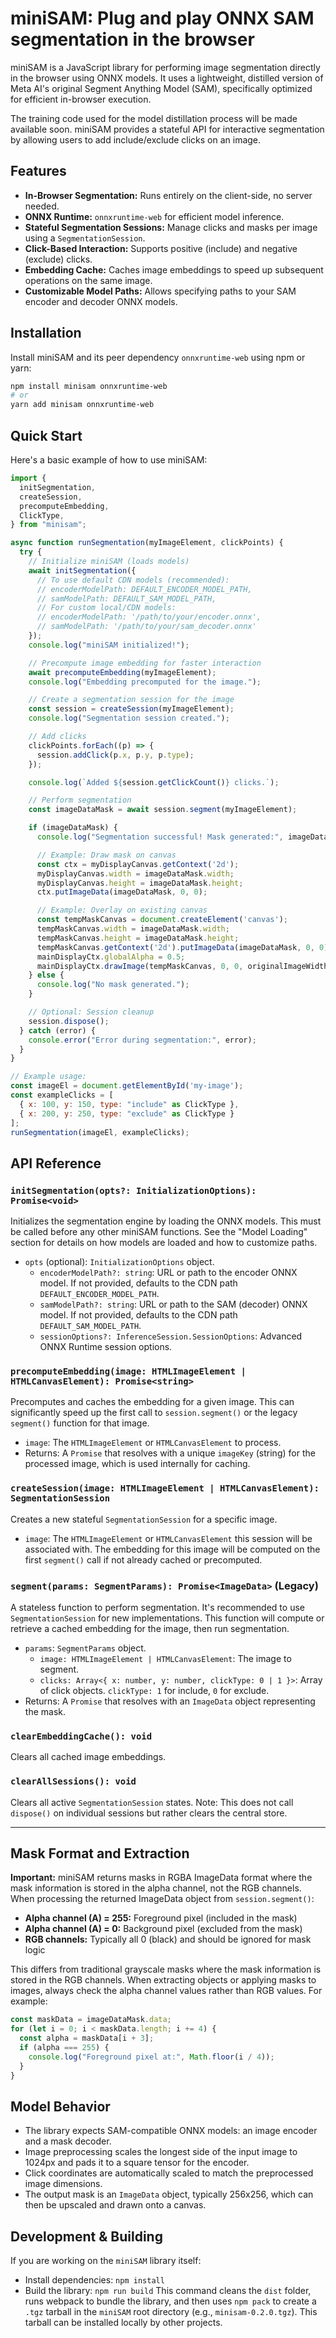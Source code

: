 # miniSAM: Plug and play ONNX SAM segmentation in the browser

miniSAM is a JavaScript library for performing image segmentation directly in the browser using ONNX models. It uses a lightweight, distilled version of Meta AI's original Segment Anything Model (SAM), specifically optimized for efficient in-browser execution.

The training code used for the model distillation process will be made available soon. miniSAM provides a stateful API for interactive segmentation by allowing users to add include/exclude clicks on an image.

## Features

- **In-Browser Segmentation:** Runs entirely on the client-side, no server needed.
- **ONNX Runtime:** `onnxruntime-web` for efficient model inference.
- **Stateful Segmentation Sessions:** Manage clicks and masks per image using a `SegmentationSession`.
- **Click-Based Interaction:** Supports positive (include) and negative (exclude) clicks.
- **Embedding Cache:** Caches image embeddings to speed up subsequent operations on the same image.
- **Customizable Model Paths:** Allows specifying paths to your SAM encoder and decoder ONNX models.

## Installation

Install miniSAM and its peer dependency `onnxruntime-web` using npm or yarn:

```bash
npm install minisam onnxruntime-web
# or
yarn add minisam onnxruntime-web
```

## Quick Start

Here's a basic example of how to use miniSAM:

```javascript
import {
  initSegmentation,
  createSession,
  precomputeEmbedding,
  ClickType,
} from "minisam";

async function runSegmentation(myImageElement, clickPoints) {
  try {
    // Initialize miniSAM (loads models)
    await initSegmentation({
      // To use default CDN models (recommended):
      // encoderModelPath: DEFAULT_ENCODER_MODEL_PATH,
      // samModelPath: DEFAULT_SAM_MODEL_PATH,
      // For custom local/CDN models:
      // encoderModelPath: '/path/to/your/encoder.onnx',
      // samModelPath: '/path/to/your/sam_decoder.onnx'
    });
    console.log("miniSAM initialized!");

    // Precompute image embedding for faster interaction
    await precomputeEmbedding(myImageElement);
    console.log("Embedding precomputed for the image.");

    // Create a segmentation session for the image
    const session = createSession(myImageElement);
    console.log("Segmentation session created.");

    // Add clicks
    clickPoints.forEach((p) => {
      session.addClick(p.x, p.y, p.type);
    });

    console.log(`Added ${session.getClickCount()} clicks.`);

    // Perform segmentation
    const imageDataMask = await session.segment(myImageElement);

    if (imageDataMask) {
      console.log("Segmentation successful! Mask generated:", imageDataMask);

      // Example: Draw mask on canvas
      const ctx = myDisplayCanvas.getContext('2d');
      myDisplayCanvas.width = imageDataMask.width;
      myDisplayCanvas.height = imageDataMask.height;
      ctx.putImageData(imageDataMask, 0, 0);

      // Example: Overlay on existing canvas
      const tempMaskCanvas = document.createElement('canvas');
      tempMaskCanvas.width = imageDataMask.width;
      tempMaskCanvas.height = imageDataMask.height;
      tempMaskCanvas.getContext('2d').putImageData(imageDataMask, 0, 0);
      mainDisplayCtx.globalAlpha = 0.5;
      mainDisplayCtx.drawImage(tempMaskCanvas, 0, 0, originalImageWidth, originalImageHeight);
    } else {
      console.log("No mask generated.");
    }

    // Optional: Session cleanup
    session.dispose();
  } catch (error) {
    console.error("Error during segmentation:", error);
  }
}

// Example usage:
const imageEl = document.getElementById('my-image');
const exampleClicks = [
  { x: 100, y: 150, type: "include" as ClickType },
  { x: 200, y: 250, type: "exclude" as ClickType }
];
runSegmentation(imageEl, exampleClicks);
```

## API Reference

### `initSegmentation(opts?: InitializationOptions): Promise<void>`

Initializes the segmentation engine by loading the ONNX models. This must be called before any other miniSAM functions. See the "Model Loading" section for details on how models are loaded and how to customize paths.

- `opts` (optional): `InitializationOptions` object.
  - `encoderModelPath?: string`: URL or path to the encoder ONNX model. If not provided, defaults to the CDN path `DEFAULT_ENCODER_MODEL_PATH`.
  - `samModelPath?: string`: URL or path to the SAM (decoder) ONNX model. If not provided, defaults to the CDN path `DEFAULT_SAM_MODEL_PATH`.
  - `sessionOptions?: InferenceSession.SessionOptions`: Advanced ONNX Runtime session options.

### `precomputeEmbedding(image: HTMLImageElement | HTMLCanvasElement): Promise<string>`

Precomputes and caches the embedding for a given image. This can significantly speed up the first call to `session.segment()` or the legacy `segment()` function for that image.

- `image`: The `HTMLImageElement` or `HTMLCanvasElement` to process.
- Returns: A `Promise` that resolves with a unique `imageKey` (string) for the processed image, which is used internally for caching.

### `createSession(image: HTMLImageElement | HTMLCanvasElement): SegmentationSession`

Creates a new stateful `SegmentationSession` for a specific image.

- `image`: The `HTMLImageElement` or `HTMLCanvasElement` this session will be associated with. The embedding for this image will be computed on the first `segment()` call if not already cached or precomputed.

### `segment(params: SegmentParams): Promise<ImageData>` (Legacy)

A stateless function to perform segmentation. It's recommended to use `SegmentationSession` for new implementations.
This function will compute or retrieve a cached embedding for the image, then run segmentation.

- `params`: `SegmentParams` object.
  - `image: HTMLImageElement | HTMLCanvasElement`: The image to segment.
  - `clicks: Array<{ x: number, y: number, clickType: 0 | 1 }>`: Array of click objects. `clickType: 1` for include, `0` for exclude.
- Returns: A `Promise` that resolves with an `ImageData` object representing the mask.

### `clearEmbeddingCache(): void`

Clears all cached image embeddings.

### `clearAllSessions(): void`

Clears all active `SegmentationSession` states. Note: This does not call `dispose()` on individual sessions but rather clears the central store.

---

## Mask Format and Extraction

**Important:** miniSAM returns masks in RGBA ImageData format where the mask information is stored in the alpha channel, not the RGB channels. When processing the returned ImageData object from `session.segment()`:

- **Alpha channel (A) = 255:** Foreground pixel (included in the mask)
- **Alpha channel (A) = 0:** Background pixel (excluded from the mask)
- **RGB channels:** Typically all 0 (black) and should be ignored for mask logic

This differs from traditional grayscale masks where the mask information is stored in the RGB channels. When extracting objects or applying masks to images, always check the alpha channel values rather than RGB values. For example:

```javascript
const maskData = imageDataMask.data;
for (let i = 0; i < maskData.length; i += 4) {
  const alpha = maskData[i + 3];
  if (alpha === 255) {
    console.log("Foreground pixel at:", Math.floor(i / 4));
  }
}
```

## Model Behavior

- The library expects SAM-compatible ONNX models: an image encoder and a mask decoder.
- Image preprocessing scales the longest side of the input image to 1024px and pads it to a square tensor for the encoder.
- Click coordinates are automatically scaled to match the preprocessed image dimensions.
- The output mask is an `ImageData` object, typically 256x256, which can then be upscaled and drawn onto a canvas.

## Development & Building

If you are working on the `miniSAM` library itself:

- Install dependencies: `npm install`
- Build the library: `npm run build`
  This command cleans the `dist` folder, runs webpack to bundle the library, and then uses `npm pack` to create a `.tgz` tarball in the `miniSAM` root directory (e.g., `minisam-0.2.0.tgz`). This tarball can be installed locally by other projects.
